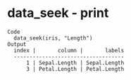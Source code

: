 # data_seek - print

    Code
      data_seek(iris, "Length")
    Output
      index |       column |       labels
      -----------------------------------
          1 | Sepal.Length | Sepal.Length
          3 | Petal.Length | Petal.Length

